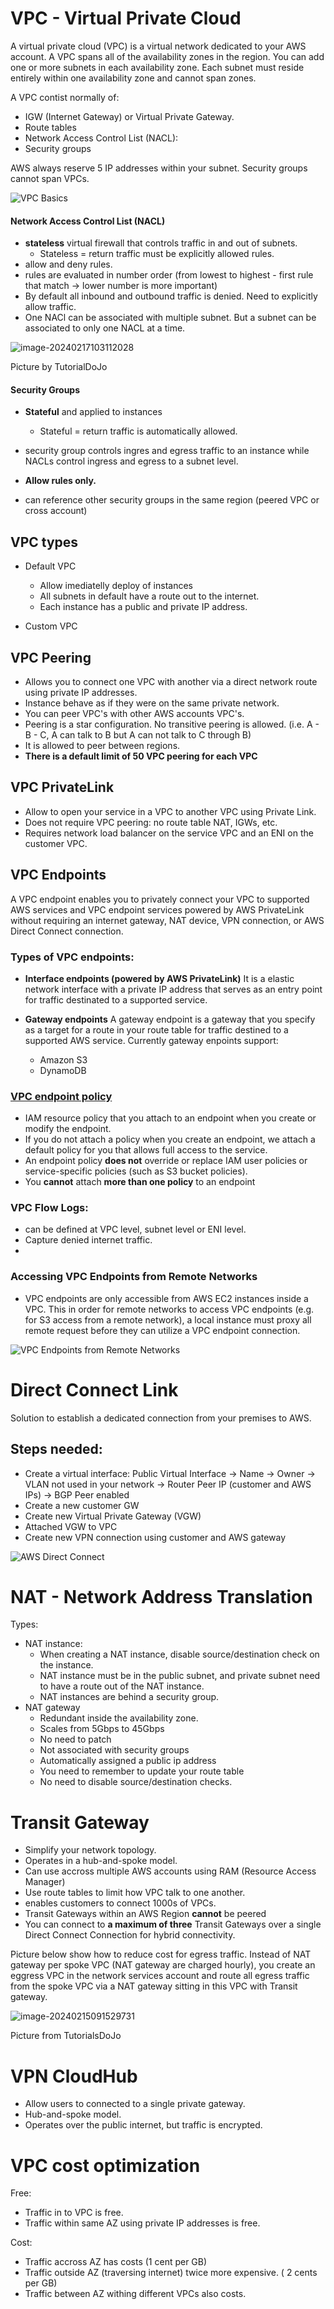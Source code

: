 # VPC - Virtual Private Cloud

A virtual private cloud (VPC) is a virtual network dedicated to your AWS account. 
A VPC spans all of the availability zones in the region. You can add one or more subnets in each availability zone.
Each subnet must reside entirely within one availability zone and cannot span zones.

A VPC contist normally of:

- IGW (Internet Gateway) or Virtual Private Gateway.
- Route tables
- Network Access Control List (NACL): 
- Security groups

AWS always reserve 5 IP addresses within your subnet.
Security groups cannot span VPCs.

![VPC Basics ](../images/vpc.png)



#### Network Access Control List (NACL)

- **stateless** virtual firewall that controls traffic in and out of subnets.
  - Stateless = return traffic must be explicitly allowed rules.
- allow and deny rules.
- rules are evaluated in number order (from lowest to highest - first rule that match -> lower number is more important)
- By default all inbound and outbound traffic is denied. Need to explicitly allow traffic.
- One NACl can be associated with multiple subnet. But a subnet can be associated to only one NACL at a time.

![image-20240217103112028](./assets/image-20240217103112028.png)

Picture by TutorialDoJo

#### Security Groups

- **Stateful** and applied to instances

  - Stateful = return traffic is automatically allowed.

- security group controls ingres and egress traffic to an instance while NACLs control ingress and egress to a subnet level.

- **Allow rules only.**

- can reference other security groups in the same region (peered VPC or cross account)

  

## VPC types

- Default VPC
    - Allow imediatelly deploy of instances
    - All subnets in default have a route out to the internet.
    - Each instance has a public and private IP address.

- Custom VPC
  
    


## VPC Peering
- Allows you to connect one VPC with another via a direct network route using private IP addresses.
- Instance behave as if they were on the same private network.
- You can peer VPC's with other AWS accounts VPC's.
- Peering is a star configuration. No transitive peering is allowed. (i.e. A - B - C, A can talk to B but A can not talk to C through B)
- It is allowed to peer between regions.
- **There is a default limit of 50 VPC peering for each VPC**



## VPC PrivateLink

- Allow to open your service in a VPC to another VPC using Private Link.
- Does not require VPC peering: no route table NAT, IGWs, etc.
- Requires network load balancer on the service VPC and an ENI on the customer VPC.



## VPC Endpoints

A VPC endpoint enables you to privately connect your VPC to supported AWS services and VPC endpoint services powered by AWS PrivateLink without requiring an internet gateway, NAT device, VPN connection, or AWS Direct Connect connection.

### Types of VPC endpoints:
- **Interface endpoints (powered by AWS PrivateLink)**
It is a elastic network interface with a private IP address that serves as an entry point for traffic destinated to a supported service. 

- **Gateway endpoints**
  A gateway endpoint is a gateway that you specify as a target for a route in your route table for traffic destined to a supported AWS service.
  Currently gateway enpoints support:
    - Amazon S3
    - DynamoDB



### [VPC endpoint policy](https://docs.aws.amazon.com/vpc/latest/privatelink/vpc-endpoints-access.html)

- IAM resource policy that you attach to an endpoint when you create or modify the endpoint. 
- If you do not attach a policy when you create an endpoint, we attach a  default policy for you that allows full access to the service.
- An endpoint policy **does not** override or replace IAM user policies or service-specific policies (such as S3 bucket policies).
- You **cannot** attach **more than one policy** to an endpoint



### VPC Flow Logs:

- can be defined at VPC level, subnet level or ENI level.
- Capture denied internet traffic.
- 



### Accessing VPC Endpoints from Remote Networks

- VPC endpoints are only accessible from AWS EC2 instances inside a VPC. This in order for remote networks to access VPC endpoints (e.g. for S3 access from a remote network), a local instance must proxy all remote request before they can utilize a VPC endpoint connection.

![VPC Endpoints from Remote Networks](../images/remote_vpc_endpoint.png)



# Direct Connect Link
Solution to establish a dedicated connection from your premises to AWS.

## Steps needed:
- Create a virtual interface: Public Virtual Interface -> Name -> Owner -> VLAN not used in your network -> Router Peer IP (customer and AWS IPs) -> BGP Peer enabled
- Create a new customer GW
- Create new Virtual Private Gateway (VGW)
- Attached VGW to VPC
- Create new VPN connection using customer and AWS gateway

![AWS Direct Connect](../images/direct_connect.png)


# NAT - Network Address Translation
Types:
- NAT instance: 
    - When creating a NAT instance, disable source/destination check on the instance.
    - NAT instance must be in the public subnet, and private subnet need to have a route out of the NAT instance.
    - NAT instances are behind a security group.
- NAT gateway
    - Redundant inside the availability zone.
    - Scales from 5Gbps to 45Gbps
    - No need to patch
    - Not associated with security groups
    - Automatically assigned a public ip address
    - You need to remember to update your route table
    - No need to disable source/destination checks.



# Transit Gateway
- Simplify your network topology.
- Operates in a hub-and-spoke model.
- Can use accross multiple AWS accounts using RAM (Resource Access Manager)
- Use route tables to limit how VPC talk to one another. 
- enables customers to connect 1000s of VPCs.
- Transit Gateways within an AWS Region **cannot** be peered
- You can connect to **a maximum of three** Transit Gateways over a single Direct Connect Connection for hybrid connectivity.

Picture below show how to reduce cost for egress traffic. Instead of NAT gateway per spoke VPC (NAT gateway are charged hourly), you create an eggress VPC in the network services account and route all egress traffic from the spoke VPC via a NAT gateway sitting in this VPC with Transit gateway.

![image-20240215091529731](./assets/image-20240215091529731.png)

Picture from TutorialsDoJo 

# VPN CloudHub
- Allow users to connected to a single private gateway. 
- Hub-and-spoke model. 
- Operates over the public internet, but traffic is encrypted. 

# VPC cost optimization
Free:
- Traffic in to VPC is free.
- Traffic within same AZ using private IP addresses is free. 

Cost:
- Traffic accross AZ has costs (1 cent per GB)
- Traffic outside AZ (traversing internet) twice more expensive. ( 2 cents per GB)
- Traffic between AZ withing different VPCs also costs.
